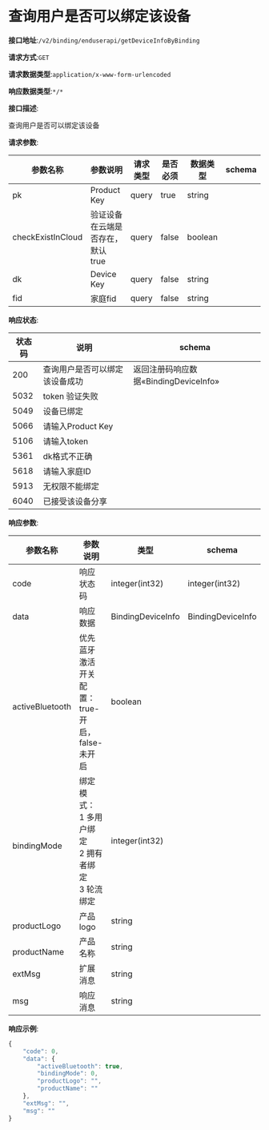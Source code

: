 # 查询用户是否可以绑定该设备


**接口地址**:`/v2/binding/enduserapi/getDeviceInfoByBinding`


**请求方式**:`GET`


**请求数据类型**:`application/x-www-form-urlencoded`


**响应数据类型**:`*/*`


**接口描述**:<p>查询用户是否可以绑定该设备</p>


**请求参数**:


| 参数名称          | 参数说明                          | 请求类型 | 是否必须 | 数据类型 | schema |
| ----------------- | --------------------------------- | -------- | -------- | -------- | ------ |
| pk                | Product Key                       | query    | true     | string   |        |
| checkExistInCloud | 验证设备在云端是否存在，默认 true | query    | false    | boolean  |        |
| dk                | Device Key                        | query    | false    | string   |        |
| fid               | 家庭fid                           | query    | false    | string   |        |


**响应状态**:


| 状态码 | 说明                           | schema                                |
| ------ | ------------------------------ | ------------------------------------- |
| 200    | 查询用户是否可以绑定该设备成功 | 返回注册码响应数据«BindingDeviceInfo» |
| 5032   | token 验证失败                 |                                       |
| 5049   | 设备已绑定                     |                                       |
| 5066   | 请输入Product Key              |                                       |
| 5106   | 请输入token                    |                                       |
| 5361   | dk格式不正确                   |                                       |
| 5618   | 请输入家庭ID                   |                                       |
| 5913   | 无权限不能绑定                 |                                       |
| 6040   | 已接受该设备分享               |                                       |


**响应参数**:


| 参数名称                    | 参数说明                                                    | 类型              | schema            |
| --------------------------- | ----------------------------------------------------------- | ----------------- | ----------------- |
| code                        | 响应状态码                                                  | integer(int32)    | integer(int32)    |
| data                        | 响应数据                                                    | BindingDeviceInfo | BindingDeviceInfo |
| &emsp;&emsp;activeBluetooth | 优先蓝牙激活开关配置：true-开启，false-未开启               | boolean           |                   |
| &emsp;&emsp;bindingMode     | 绑定模式：<br/>1 多用户绑定<br/>2 拥有者绑定<br/>3 轮流绑定 | integer(int32)    |                   |
| &emsp;&emsp;productLogo     | 产品logo                                                    | string            |                   |
| &emsp;&emsp;productName     | 产品名称                                                    | string            |                   |
| extMsg                      | 扩展消息                                                    | string            |                   |
| msg                         | 响应消息                                                    | string            |                   |


**响应示例**:
```javascript
{
	"code": 0,
	"data": {
		"activeBluetooth": true,
		"bindingMode": 0,
		"productLogo": "",
		"productName": ""
	},
	"extMsg": "",
	"msg": ""
}
```
